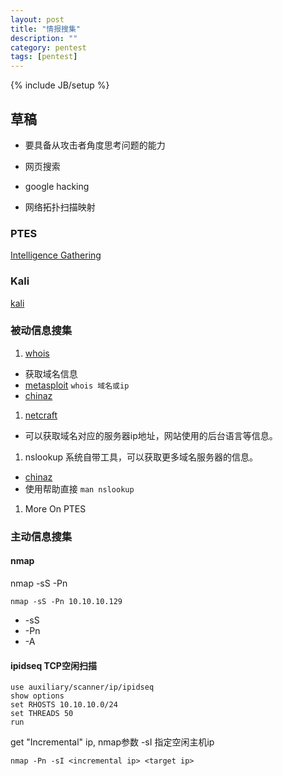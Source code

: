 ```yaml
---
layout: post
title: "情报搜集"
description: ""
category: pentest
tags: [pentest]
---
```

{% include JB/setup %}

## 草稿
- 要具备从攻击者角度思考问题的能力

- 网页搜索
- google hacking
- 网络拓扑扫描映射

### PTES
[Intelligence Gathering](http://www.pentest-standard.org/index.php/Intelligence_Gathering)

### Kali
[kali](http://www.kali.org/)


### 被动信息搜集
1. [whois](https://zh.wikipedia.org/wiki/WHOIS)
  - 获取域名信息
  - [metasploit](http://www.metasploit.com/) `whois 域名或ip`
  - [chinaz](http://whois.chinaz.com/)
1. [netcraft](http://www.netcraft.com/)
  - 可以获取域名对应的服务器ip地址，网站使用的后台语言等信息。
1. nslookup 系统自带工具，可以获取更多域名服务器的信息。
  - [chinaz](http://tool.chinaz.com/nslookup/)
  - 使用帮助直接 `man nslookup`
1. More On PTES

### 主动信息搜集

#### nmap

nmap -sS -Pn <ip>

    nmap -sS -Pn 10.10.10.129

- -sS
- -Pn
- -A

#### ipidseq TCP空闲扫描

    use auxiliary/scanner/ip/ipidseq
    show options
    set RHOSTS 10.10.10.0/24
    set THREADS 50
    run

get "Incremental" ip, nmap参数 -sI 指定空闲主机ip

    nmap -Pn -sI <incremental ip> <target ip>
